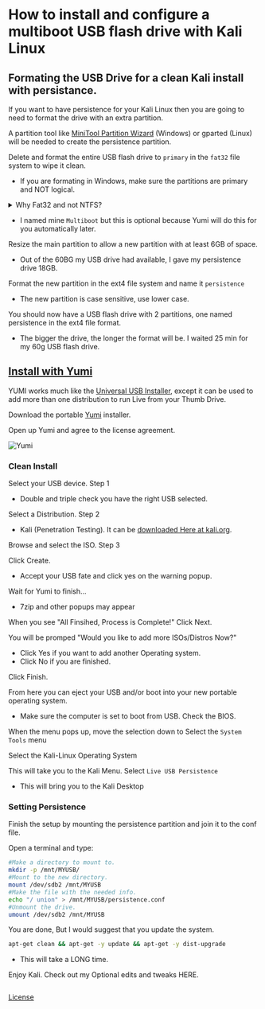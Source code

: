 # How to install and configure a multiboot USB flash drive with Kali Linux

## Formating the USB Drive for a clean Kali install with persistance.

If you want to have persistence for your Kali Linux then you are going to need to format the drive with an extra partition.  

A partition tool like [MiniTool Partition Wizard](https://www.partitionwizard.com/download.html) (Windows) or gparted (Linux) will be needed to create the persistence partition.  

Delete and format the entire USB flash drive to `primary` in the `fat32` file system to wipe it clean.  

- If you are formating in Windows, make sure the partitions are primary and NOT logical. 

<details>  
    <summary> Why Fat32 and not NTFS?  </summary>  
  <p>Microsoft created NTFS and it will not be able to be used for Linux operating systems. Plus, there’s really no reason to use NTFS on USB sticks and SD cards unless you really need support for files over 4GB in size.  

Things to keep in mind are FAT32 only supports individual files up to 4GB in size and volumes up to 2TB in size. The file system corruption can happen much easier. FAT32 doesn’t support file permissions.  

  </p>  
</details>  

- I named mine `Multiboot` but this is optional because Yumi will do this for you automatically later.  


Resize the main partition to allow a new partition with at least 6GB of space. 
- Out of the 60BG my USB drive had available, I gave my persistence drive 18GB.  

Format the new partition in the ext4 file system and name it `persistence`  
- The new partition is case sensitive, use lower case.  

You should now have a USB flash drive with 2 partitions, one named persistence in the ext4 file format.  

- The bigger the drive, the longer the format will be. I waited 25 min for my 60g USB flash drive.  


## [Install with Yumi](https://www.pendrivelinux.com/yumi-multiboot-usb-creator/)  

YUMI works much like the [Universal USB Installer](https://www.pendrivelinux.com/universal-usb-installer-easy-as-1-2-3/), except it can be used to add more than one distribution to run Live from your Thumb Drive.

Download the portable [Yumi](https://www.pendrivelinux.com/yumi-multiboot-usb-creator/) installer.

Open up Yumi and agree to the license agreement.

![Yumi](https://www.pendrivelinux.com/wp-content/uploads/YUMI-Multiboot-USB-Creator.png "Yumi")

### Clean Install 

Select your USB device. Step 1  
- Double and triple check you have the right USB selected.  

Select a Distribution. Step 2  
- Kali (Penetration Testing). It can be [downloaded Here at kali.org](https://www.kali.org/downloads/).

Browse and select the ISO. Step 3  

Click Create.  
- Accept your USB fate and click yes on the warning popup.  

Wait for Yumi to finish...  
- 7zip and other popups may appear  

When you see "All Finsihed, Process is Complete!" Click Next.  

You will be promped "Would you like to add more ISOs/Distros Now?" 
- Click Yes if you want to add another Operating system. 
- Click No if you are finished.  

Click Finish.  

From here you can eject your USB and/or boot into your new portable operating system.

- Make sure the computer is set to boot from USB. Check the BIOS.

When the menu pops up, move the selection down to Select the `System Tools` menu  

Select the Kali-Linux Operating System  

This will take you to the Kali Menu. Select `Live USB Persistence`  

- This will bring you to the Kali Desktop

### Setting Persistence

Finish the setup by mounting the persistence partition and join it to the conf file.

Open a terminal and type:  

```sh
#Make a directory to mount to.  
mkdir -p /mnt/MYUSB/
#Mount to the new directory.  
mount /dev/sdb2 /mnt/MYUSB
#Make the file with the needed info.  
echo "/ union" > /mnt/MYUSB/persistence.conf
#Unmount the drive.  
umount /dev/sdb2 /mnt/MYUSB
```

You are done, But I would suggest that you update the system.  

```sh
apt-get clean && apt-get -y update && apt-get -y dist-upgrade
```
- This will take a LONG time.  

Enjoy Kali. Check out my Optional edits and tweaks HERE.



  
```
```
  

[License](https://github.com/newCodez99/Using-Github/blob/master/LICENSE)
